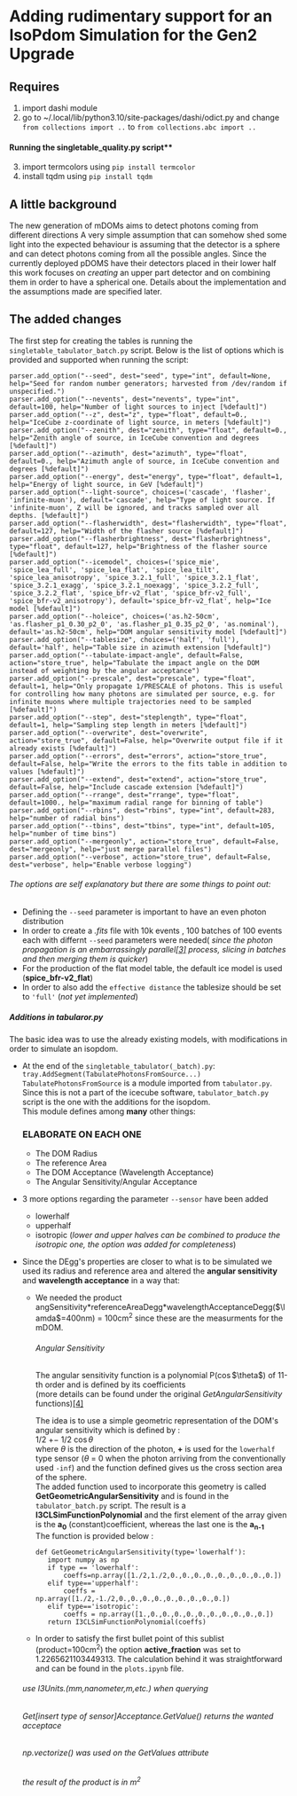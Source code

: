 # Adding rudimentary support for an IsoPdom Simulation for the Gen2 Upgrade

## Requires
1. import dashi module
2. go to ~/.local/lib/python3.10/site-packages/dashi/odict.py and change
`from collections import ..` to `from collections.abc import ..` <br />
#### Running the singletable_quality.py script**
3. import termcolors using `pip install termcolor`
4. install tqdm using `pip install tqdm`

## A little background 

The new generation of mDOMs aims to detect photons coming from different directions
A very simple assumption that can somehow shed some light into the expected behaviour
is assuming that the detector is a sphere and can detect photons coming from all the possible
angles. Since the currently deployed pDOMS have their detectors placed in their lower half 
this work focuses on  _creating_ an upper part detector and on combining them in order to have a spherical one.
Details about the implementation and the assumptions made are specified later. 


## The added changes

The first step for creating the tables is running the `singletable_tabulator_batch.py` script.
Below is the list of options which is provided and supported when running the script:

```
parser.add_option("--seed", dest="seed", type="int", default=None, help="Seed for random number generators; harvested from /dev/random if unspecified.")
parser.add_option("--nevents", dest="nevents", type="int", default=100, help="Number of light sources to inject [%default]")
parser.add_option("--z", dest="z", type="float", default=0., help="IceCube z-coordinate of light source, in meters [%default]")
parser.add_option("--zenith", dest="zenith", type="float", default=0., help="Zenith angle of source, in IceCube convention and degrees [%default]")
parser.add_option("--azimuth", dest="azimuth", type="float", default=0., help="Azimuth angle of source, in IceCube convention and degrees [%default]")
parser.add_option("--energy", dest="energy", type="float", default=1, help="Energy of light source, in GeV [%default]")
parser.add_option("--light-source", choices=('cascade', 'flasher', 'infinite-muon'), default='cascade', help="Type of light source. If 'infinite-muon', Z will be ignored, and tracks sampled over all depths. [%default]")
parser.add_option("--flasherwidth", dest="flasherwidth", type="float", default=127, help="Width of the flasher source [%default]")
parser.add_option("--flasherbrightness", dest="flasherbrightness", type="float", default=127, help="Brightness of the flasher source [%default]")
parser.add_option("--icemodel", choices=('spice_mie', 'spice_lea_full', 'spice_lea_flat', 'spice_lea_tilt', 'spice_lea_anisotropy', 'spice_3.2.1_full', 'spice_3.2.1_flat', 'spice_3.2.1_exagg', 'spice_3.2.1_noexagg', 'spice_3.2.2_full', 'spice_3.2.2_flat', 'spice_bfr-v2_flat', 'spice_bfr-v2_full', 'spice_bfr-v2_anisotropy'), default='spice_bfr-v2_flat', help="Ice model [%default]")
parser.add_option("--holeice", choices=('as.h2-50cm', 'as.flasher_p1_0.30_p2_0', 'as.flasher_p1_0.35_p2_0', 'as.nominal'), default='as.h2-50cm', help="DOM angular sensitivity model [%default]")
parser.add_option("--tablesize", choices=('half', 'full'), default='half', help="Table size in azimuth extension [%default]")
parser.add_option("--tabulate-impact-angle", default=False, action="store_true", help="Tabulate the impact angle on the DOM instead of weighting by the angular acceptance")
parser.add_option("--prescale", dest="prescale", type="float", default=1, help="Only propagate 1/PRESCALE of photons. This is useful for controlling how many photons are simulated per source, e.g. for infinite muons where multiple trajectories need to be sampled [%default]")
parser.add_option("--step", dest="steplength", type="float", default=1, help="Sampling step length in meters [%default]")
parser.add_option("--overwrite", dest="overwrite", action="store_true", default=False, help="Overwrite output file if it already exists [%default]")
parser.add_option("--errors", dest="errors", action="store_true", default=False, help="Write the errors to the fits table in addition to values [%default]")
parser.add_option("--extend", dest="extend", action="store_true", default=False, help="Include cascade extension [%default]")
parser.add_option("--rrange", dest="rrange", type="float", default=1000., help="maximum radial range for binning of table")
parser.add_option("--rbins", dest="rbins", type="int", default=283, help="number of radial bins")
parser.add_option("--tbins", dest="tbins", type="int", default=105, help="number of time bins")
parser.add_option("--mergeonly", action="store_true", default=False, dest="mergeonly", help="just merge parallel files")
parser.add_option("--verbose", action="store_true", default=False, dest="verbose", help="Enable verbose logging")
```

###### The options are self explanatory but there are some things to point out:

- Defining the `--seed` parameter is important to have an even photon distribution 
- In order to create a *.fits* file with 10k events , 100 batches of 100 events each with differnt `--seed` parameters were needed( _since the photon propagation is an embarrassingly parallel[[3]](https://en.wikipedia.org/wiki/Embarrassingly_parallel) process, slicing in batches and then merging them is quicker_)
- For the production of the flat model table, the default ice model is used (**spice_bfr-v2_flat**)
- In order to also add the `effective distance` the tablesize should be set to `'full'` (_not yet implemented_)

##### Additions in tabularor.py

The basic idea was to use the already existing models, with modifications in order to simulate an isopdom.
- At the end of the `singletable_tabulator(_batch).py`: <br />
    `tray.AddSegment(TabulatePhotonsFromSource...)` <br />
    `TabulatePhotonsFromSource` is a module imported from `tabulator.py`. Since this is not a part of the icecube software, `tabulator_batch.py` script is the one with the additions for the isopdom. <br />
    This module defines among **many** other things:
    ### ELABORATE ON EACH ONE
    - The DOM Radius
    - The reference Area
    - The DOM Acceptance (Wavelength Acceptance)
    - The Angular Sensitivity/Angular Acceptance

- 3 more options regarding the parameter `--sensor` have been added
  - lowerhalf
  - upperhalf
  - isotropic
(_lower and upper halves can be combined to produce the isotropic one, the option was added for completeness_)

- Since the DEgg's properties are closer to what is to be simulated we used its radius and reference area and altered the **angular sensitivity** and **wavelength acceptance** in a way that:
   - We needed the product <br />
     angSensitivity\*referenceAreaDegg\*wavelengthAcceptanceDegg($\lamda$=400nm) = 100cm<sup>2</sup> since these are the measurments for the mDOM. <br />
     ###### Angular Sensitivity
     The angular sensitivity function is a polynomial P($\cos$\$\theta$) of 11-th order and is defined by its coefficients<br />
     (more details can be found under the original _GetAngularSensitivity_ functions)[[4]](https://github.com/icecube/icetray/tree/main/clsim/python) <br />
     
     The idea is to use a simple geometric representation of the DOM's angular sensitivity which is defined by : <br />
     $1/2$  $+-$  $1/2$ $\cos\theta$ <br />
     where $\theta$ is the direction of the photon, **+** is used for the `lowerhalf` type sensor ($\theta$ = 0 when the photon arriving from the conventionally used `-inf`) and the function
     defined gives us the cross section area of the sphere. <br />
     The added function used to incorporate this geometry is called **GetGeometricAngularSensitivity** and is found in the `tabulator_batch.py` script. The result is a **I3CLSimFunctionPolynomial** and the first element of the array given is the **a<sub>0</sub>** (constant)coefficient, whereas the last one is the **a<sub>n-1</sub>**  
     The function is provided below : <br />
     ```
     def GetGeometricAngularSensitivity(type='lowerhalf'):
        import numpy as np
        if type == 'lowerhalf':
            coeffs=np.array([1./2,1./2,0.,0.,0.,0.,0.,0.,0.,0.,0.])
        elif type=='upperhalf':
            coeffs = np.array([1./2,-1./2,0.,0.,0.,0.,0.,0.,0.,0.,0.])
        elif type=='isotropic':
            coeffs = np.array([1.,0.,0.,0.,0.,0.,0.,0.,0.,0.,0.])
        return I3CLSimFunctionPolynomial(coeffs)
     ```
   - In order to satisfy the first bullet point of this sublist (product=100cm<sup>2</sup>) the option **active_fraction** was set to $1.2265621103449313$. The calculation behind it was straightforward and can be found in the `plots.ipynb` file.
   ###### use _I3Units.(mm,nanometer,m,etc.)_ when querying 
   ###### _Get[insert type of sensor]Acceptance.GetValue()_ returns the wanted acceptace
   ###### np.vectorize() was used on the _GetValues_ attribute
   ###### the result of the product is in m<sup>2</sup>

    

    


